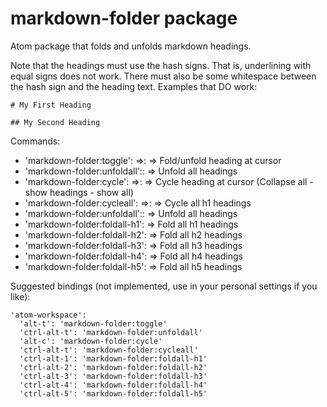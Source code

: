 # markdown-folder package

Atom package that folds and unfolds markdown headings.

Note that the headings must use the hash signs. That is, underlining with equal signs does not work.
There must also be some whitespace between the hash sign and the heading text. Examples that DO work:

`# My First Heading`

`## My Second Heading`

Commands:
  * 'markdown-folder:toggle': =>: => Fold/unfold heading at cursor
  * 'markdown-folder:unfoldall':: => Unfold all headings
  * 'markdown-folder:cycle': =>: => Cycle heading at cursor (Collapse all - show headings - show all)
  * 'markdown-folder:cycleall': =>: => Cycle all h1 headings
  * 'markdown-folder:unfoldall':: => Unfold all headings
  * 'markdown-folder:foldall-h1': => Fold all h1 headings
  * 'markdown-folder:foldall-h2': => Fold all h2 headings
  * 'markdown-folder:foldall-h3': => Fold all h3 headings
  * 'markdown-folder:foldall-h4': => Fold all h4 headings
  * 'markdown-folder:foldall-h5': => Fold all h5 headings


Suggested bindings (not implemented, use in your personal settings if you like):
```
'atom-workspace':
  'alt-t': 'markdown-folder:toggle'
  'ctrl-alt-t': 'markdown-folder:unfoldall'
  'alt-c': 'markdown-folder:cycle'
  'ctrl-alt-t': 'markdown-folder:cycleall'
  'ctrl-alt-1': 'markdown-folder:foldall-h1'
  'ctrl-alt-2': 'markdown-folder:foldall-h2'
  'ctrl-alt-3': 'markdown-folder:foldall-h3'
  'ctrl-alt-4': 'markdown-folder:foldall-h4'
  'ctrl-alt-5': 'markdown-folder:foldall-h5'
```
